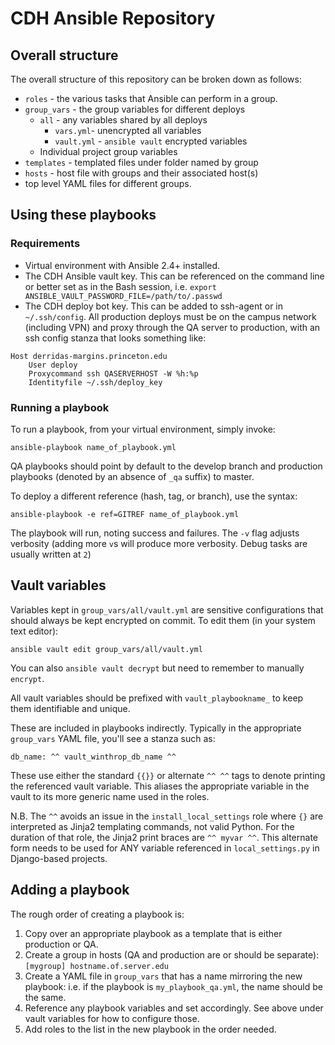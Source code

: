 # CDH Ansible Repository

## Overall structure

The overall structure of this repository can be broken down as follows:
  - `roles` - the various tasks that Ansible can perform in a group.
  - `group_vars` - the group variables for different deploys
    - `all` - any variables shared by all deploys
      - `vars.yml`- unencrypted all variables
      - `vault.yml` - `ansible vault` encrypted variables
    - Individual project group variables
  - `templates` - templated files under folder named by group
  - `hosts` - host file with groups and their associated host(s)
  - top level YAML files for different groups.

## Using these playbooks

### Requirements
  - Virtual environment with Ansible 2.4+ installed.
  - The CDH Ansible vault key. This can be referenced on the command line or
  better set as in the Bash session, i.e.
  `export ANSIBLE_VAULT_PASSWORD_FILE=/path/to/.passwd`
  - The CDH deploy bot key. This can be added to ssh-agent or in `~/.ssh/config`.
  All production deploys must be on the campus network (including VPN) and
  proxy through the QA server to production, with an ssh config stanza
  that looks something like:
  ```
  Host derridas-margins.princeton.edu
      User deploy
      Proxycommand ssh QASERVERHOST -W %h:%p
      Identityfile ~/.ssh/deploy_key
  ```

### Running a playbook

To run a playbook, from your virtual environment, simply invoke:

```{bash}
ansible-playbook name_of_playbook.yml
```

QA playbooks should point by default to the develop branch and production playbooks
(denoted by an absence of `_qa` suffix) to master.

To deploy a different reference (hash, tag, or branch), use the syntax:

```{bash}
ansible-playbook -e ref=GITREF name_of_playbook.yml
```

The playbook will run, noting success and failures. The `-v` flag adjusts verbosity
(adding more `v`s will produce more verbosity. Debug tasks are usually written at `2`)

## Vault variables

Variables kept in `group_vars/all/vault.yml` are sensitive configurations
that should always be kept encrypted on commit. To edit them (in your system
text editor):
```{bash}
ansible vault edit group_vars/all/vault.yml
```

You can also `ansible vault decrypt` but need to remember to manually `encrypt`.

All vault variables should be prefixed with `vault_playbookname_` to keep them
identifiable and unique.

These are included in playbooks indirectly. Typically in the appropriate
`group_vars` YAML file, you'll see a stanza such as:
```{yaml}
db_name: ^^ vault_winthrop_db_name ^^
```

These use either the standard `{{}}` or alternate `^^ ^^` tags to denote
printing the referenced vault variable. This aliases the appropriate variable
in the vault to its more generic name used in the roles.

N.B. The `^^` avoids an issue in the `install_local_settings` role where `{}`
  are interpreted as Jinja2 templating commands, not valid Python. For the
  duration of that role, the Jinja2 print braces are `^^ myvar ^^`. This
  alternate form needs to be used for ANY variable referenced in
  `local_settings.py` in Django-based projects.

## Adding a playbook

The rough order of creating a playbook is:

  1. Copy over an appropriate playbook as a template that is either production
  or QA.
  2. Create a group in hosts (QA and production
    are or should be separate):
    ```
    [mygroup]
    hostname.of.server.edu
    ```
  3. Create a YAML file in `group_vars` that has a name mirroring the new
  playbook: i.e. if the playbook is `my_playbook_qa.yml`, the name should be
  the same.
  4. Reference any playbook variables and set accordingly. See above under
  vault variables for how to configure those.
  5. Add roles to the list in the new playbook in the order needed.
